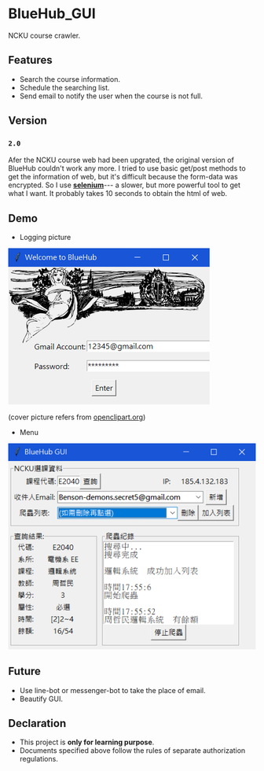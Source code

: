 # BlueHub_GUI
NCKU course crawler.

## Features
* Search the course information.
* Schedule the searching list.
* Send email to notify the user when the course is not full.

## Version
### **`2.0`**
Afer the NCKU course web had been upgrated, the original version of BlueHub couldn't work any more. I tried to use basic get/post methods to get the information of web, but it's difficult because the form-data was encrypted. So I use [**selenium**](https://www.selenium.dev/documentation/en/)--- a slower, but more powerful tool to get what I want. It probably takes 10 seconds to obtain the html of web.

## Demo
* Logging picture

![GUI1](./image/logging.PNG)

(cover picture refers from [openclipart.org](https://openclipart.org/image/400px/svg_to_png/319171/ladybookandglobe-1901.png))

* Menu

![GUI2](./image/menu.PNG)

## Future
* Use line-bot or messenger-bot to take the place of email.
* Beautify GUI.

## Declaration
* This project is **only for learning purpose**.
* Documents specified above follow the rules of separate authorization regulations.

